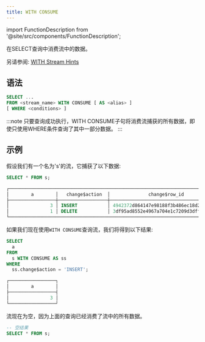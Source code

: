 ```yaml
---
title: WITH CONSUME
---
```

import FunctionDescription from '@site/src/components/FunctionDescription';

<FunctionDescription description="引入或更新: v1.2.469"/>

在SELECT查询中消费流中的数据。

另请参阅: [WITH Stream Hints](with-stream-hints.md)

## 语法

```sql
SELECT ...
FROM <stream_name> WITH CONSUME [ AS <alias> ]
[ WHERE <conditions> ]
```

:::note
只要查询成功执行，WITH CONSUME子句将消费流捕获的所有数据，即使只使用WHERE条件查询了其中一部分数据。
:::

## 示例

假设我们有一个名为's'的流，它捕获了以下数据:

```sql
SELECT * FROM s;

┌────────────────────────────────────────────────────────────────────────────────────────────────┐
│        a        │   change$action  │              change$row_id             │ change$is_update │
├─────────────────┼──────────────────┼────────────────────────────────────────┼──────────────────┤
│               3 │ INSERT           │ 4942372d864147e98188f3b486ec18d2000000 │ false            │
│               1 │ DELETE           │ 3df95ad8552e4967a704e1c7209d3dff000000 │ false            │
└────────────────────────────────────────────────────────────────────────────────────────────────┘
```

如果我们现在使用`WITH CONSUME`查询流，我们将得到以下结果:

```sql
SELECT
  a
FROM
  s WITH CONSUME AS ss
WHERE
  ss.change$action = 'INSERT';

┌─────────────────┐
│        a        │
├─────────────────┤
│               3 │
└─────────────────┘
```

流现在为空，因为上面的查询已经消费了流中的所有数据。

```sql
-- 空结果
SELECT * FROM s;
```
